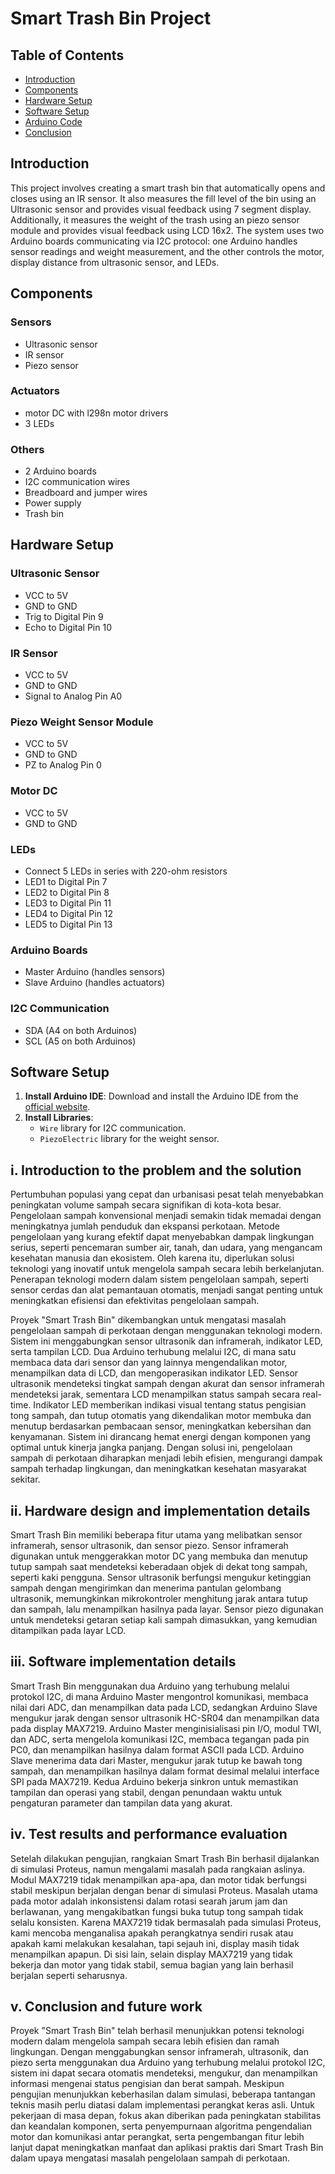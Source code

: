 # Smart Trash Bin Project

## Table of Contents
- [Introduction](#introduction)
- [Components](#components)
- [Hardware Setup](#hardware-setup)
- [Software Setup](#software-setup)
- [Arduino Code](#arduino-code)
- [Conclusion](#conclusion)

## Introduction
This project involves creating a smart trash bin that automatically opens and closes using an IR sensor. It also measures the fill level of the bin using an Ultrasonic sensor and provides visual feedback using 7 segment display. Additionally, it measures the weight of the trash using an piezo sensor module and provides visual feedback using LCD 16x2. The system uses two Arduino boards communicating via I2C protocol: one Arduino handles sensor readings and weight measurement, and the other controls the motor, display distance from ultrasonic sensor, and LEDs.

## Components
### Sensors
- Ultrasonic sensor
- IR sensor
- Piezo sensor

### Actuators
- motor DC with l298n motor drivers
- 3 LEDs

### Others
- 2 Arduino boards
- I2C communication wires
- Breadboard and jumper wires
- Power supply
- Trash bin

## Hardware Setup

### Ultrasonic Sensor
- VCC to 5V
- GND to GND
- Trig to Digital Pin 9
- Echo to Digital Pin 10

### IR Sensor
- VCC to 5V
- GND to GND
- Signal to Analog Pin A0

### Piezo Weight Sensor Module
- VCC to 5V
- GND to GND
- PZ to Analog Pin 0

### Motor DC
- VCC to 5V
- GND to GND

### LEDs
- Connect 5 LEDs in series with 220-ohm resistors
- LED1 to Digital Pin 7
- LED2 to Digital Pin 8
- LED3 to Digital Pin 11
- LED4 to Digital Pin 12
- LED5 to Digital Pin 13

### Arduino Boards
- Master Arduino (handles sensors)
- Slave Arduino (handles actuators)

### I2C Communication
- SDA (A4 on both Arduinos)
- SCL (A5 on both Arduinos)

## Software Setup
1. **Install Arduino IDE**: Download and install the Arduino IDE from the [official website](https://www.arduino.cc/en/software).
2. **Install Libraries**:
   - `Wire` library for I2C communication.
   - `PiezoElectric` library for the weight sensor.

## i. Introduction to the problem and the solution
Pertumbuhan populasi yang cepat dan urbanisasi pesat telah menyebabkan peningkatan volume sampah secara signifikan di kota-kota besar. Pengelolaan sampah konvensional menjadi semakin tidak memadai dengan meningkatnya jumlah penduduk dan ekspansi perkotaan. Metode pengelolaan yang kurang efektif dapat menyebabkan dampak lingkungan serius, seperti pencemaran sumber air, tanah, dan udara, yang mengancam kesehatan manusia dan ekosistem. Oleh karena itu, diperlukan solusi teknologi yang inovatif untuk mengelola sampah secara lebih berkelanjutan. Penerapan teknologi modern dalam sistem pengelolaan sampah, seperti sensor cerdas dan alat pemantauan otomatis, menjadi sangat penting untuk meningkatkan efisiensi dan efektivitas pengelolaan sampah.

Proyek "Smart Trash Bin" dikembangkan untuk mengatasi masalah pengelolaan sampah di perkotaan dengan menggunakan teknologi modern. Sistem ini menggabungkan sensor ultrasonik dan inframerah, indikator LED, serta tampilan LCD. Dua Arduino terhubung melalui I2C, di mana satu membaca data dari sensor dan yang lainnya mengendalikan motor, menampilkan data di LCD, dan mengoperasikan indikator LED. Sensor ultrasonik mendeteksi tingkat sampah dengan akurat dan sensor inframerah mendeteksi jarak, sementara LCD menampilkan status sampah secara real-time. Indikator LED memberikan indikasi visual tentang status pengisian tong sampah, dan tutup otomatis yang dikendalikan motor membuka dan menutup berdasarkan pembacaan sensor, meningkatkan kebersihan dan kenyamanan. Sistem ini dirancang hemat energi dengan komponen yang optimal untuk kinerja jangka panjang. Dengan solusi ini, pengelolaan sampah di perkotaan diharapkan menjadi lebih efisien, mengurangi dampak sampah terhadap lingkungan, dan meningkatkan kesehatan masyarakat sekitar.

## ii. Hardware design and implementation details
Smart Trash Bin memiliki beberapa fitur utama yang melibatkan sensor inframerah, sensor ultrasonik, dan sensor piezo. Sensor inframerah digunakan untuk menggerakkan motor DC yang membuka dan menutup tutup sampah saat mendeteksi keberadaan objek di dekat tong sampah, seperti kaki pengguna. Sensor ultrasonik berfungsi mengukur ketinggian sampah dengan mengirimkan dan menerima pantulan gelombang ultrasonik, memungkinkan mikrokontroler menghitung jarak antara tutup dan sampah, lalu menampilkan hasilnya pada layar. Sensor piezo digunakan untuk mendeteksi getaran setiap kali sampah dimasukkan, yang kemudian ditampilkan pada layar LCD.

## iii. Software implementation details
Smart Trash Bin menggunakan dua Arduino yang terhubung melalui protokol I2C, di mana Arduino Master mengontrol komunikasi, membaca nilai dari ADC, dan menampilkan data pada LCD, sedangkan Arduino Slave mengukur jarak dengan sensor ultrasonik HC-SR04 dan menampilkan data pada display MAX7219. Arduino Master menginisialisasi pin I/O, modul TWI, dan ADC, serta mengelola komunikasi I2C, membaca tegangan pada pin PC0, dan menampilkan hasilnya dalam format ASCII pada LCD. Arduino Slave menerima data dari Master, mengukur jarak tutup ke bawah tong sampah, dan menampilkan hasilnya dalam format desimal melalui interface SPI pada MAX7219. Kedua Arduino bekerja sinkron untuk memastikan tampilan dan operasi yang stabil, dengan penundaan waktu untuk pengaturan parameter dan tampilan data yang akurat.

## iv. Test results and performance evaluation
Setelah dilakukan pengujian, rangkaian Smart Trash Bin berhasil dijalankan di simulasi Proteus, namun mengalami masalah pada rangkaian aslinya. Modul MAX7219 tidak menampilkan apa-apa, dan motor tidak berfungsi stabil meskipun berjalan dengan benar di simulasi Proteus. Masalah utama pada motor adalah inkonsistensi dalam rotasi searah jarum jam dan berlawanan, yang mengakibatkan fungsi buka tutup tong sampah tidak selalu konsisten. Karena MAX7219 tidak bermasalah pada simulasi Proteus, kami mencoba menganalisa apakah perangkatnya sendiri rusak atau apakah kami melakukan kesalahan, tapi sejauh ini, display masih tidak menampilkan apapun. Di sisi lain, selain display MAX7219 yang tidak bekerja dan motor yang tidak stabil, semua bagian yang lain berhasil berjalan seperti seharusnya.

## v. Conclusion and future work
Proyek "Smart Trash Bin" telah berhasil menunjukkan potensi teknologi modern dalam mengelola sampah secara lebih efisien dan ramah lingkungan. Dengan menggabungkan sensor inframerah, ultrasonik, dan piezo serta menggunakan dua Arduino yang terhubung melalui protokol I2C, sistem ini dapat secara otomatis mendeteksi, mengukur, dan menampilkan informasi mengenai status pengisian dan berat sampah. Meskipun pengujian menunjukkan keberhasilan dalam simulasi, beberapa tantangan teknis masih perlu diatasi dalam implementasi perangkat keras asli. Untuk pekerjaan di masa depan, fokus akan diberikan pada peningkatan stabilitas dan keandalan komponen, serta penyempurnaan algoritma pengendalian motor dan komunikasi antar perangkat, serta pengembangan fitur lebih lanjut dapat meningkatkan manfaat dan aplikasi praktis dari Smart Trash Bin dalam upaya mengatasi masalah pengelolaan sampah di perkotaan.
